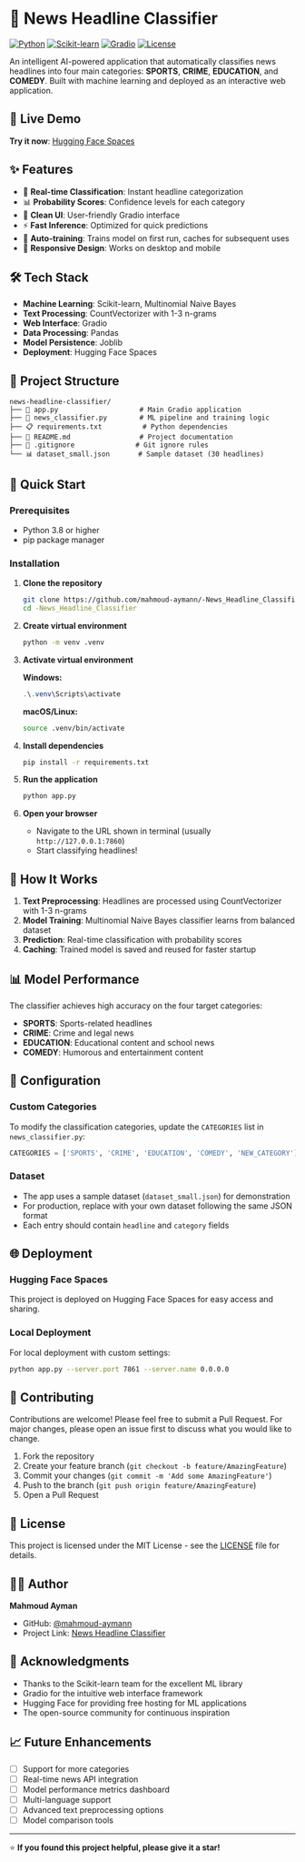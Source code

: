 # 📰 News Headline Classifier

[![Python](https://img.shields.io/badge/Python-3.8+-blue.svg)](https://python.org)
[![Scikit-learn](https://img.shields.io/badge/Scikit--learn-1.0+-orange.svg)](https://scikit-learn.org)
[![Gradio](https://img.shields.io/badge/Gradio-3.0+-green.svg)](https://gradio.app)
[![License](https://img.shields.io/badge/License-MIT-yellow.svg)](LICENSE)

An intelligent AI-powered application that automatically classifies news headlines into four main categories: **SPORTS**, **CRIME**, **EDUCATION**, and **COMEDY**. Built with machine learning and deployed as an interactive web application.

## 🚀 Live Demo

**Try it now**: [Hugging Face Spaces](https://huggingface.co/spaces/Ma1hmoud1/News_Headline_Classifier)

## ✨ Features

- 🎯 **Real-time Classification**: Instant headline categorization
- 📊 **Probability Scores**: Confidence levels for each category
- 🎨 **Clean UI**: User-friendly Gradio interface
- ⚡ **Fast Inference**: Optimized for quick predictions
- 🔄 **Auto-training**: Trains model on first run, caches for subsequent uses
- 📱 **Responsive Design**: Works on desktop and mobile

## 🛠️ Tech Stack

- **Machine Learning**: Scikit-learn, Multinomial Naive Bayes
- **Text Processing**: CountVectorizer with 1-3 n-grams
- **Web Interface**: Gradio
- **Data Processing**: Pandas
- **Model Persistence**: Joblib
- **Deployment**: Hugging Face Spaces

## 📁 Project Structure

```
news-headline-classifier/
├── 📄 app.py                    # Main Gradio application
├── 🧠 news_classifier.py        # ML pipeline and training logic
├── 📋 requirements.txt          # Python dependencies
├── 📖 README.md                 # Project documentation
├── 🚫 .gitignore               # Git ignore rules
└── 📊 dataset_small.json       # Sample dataset (30 headlines)
```

## 🚀 Quick Start

### Prerequisites
- Python 3.8 or higher
- pip package manager

### Installation

1. **Clone the repository**
   ```bash
   git clone https://github.com/mahmoud-aymann/-News_Headline_Classifier.git
   cd -News_Headline_Classifier
   ```

2. **Create virtual environment**
   ```bash
   python -m venv .venv
   ```

3. **Activate virtual environment**
   
   **Windows:**
   ```powershell
   .\.venv\Scripts\activate
   ```
   
   **macOS/Linux:**
   ```bash
   source .venv/bin/activate
   ```

4. **Install dependencies**
   ```bash
   pip install -r requirements.txt
   ```

5. **Run the application**
   ```bash
   python app.py
   ```

6. **Open your browser**
   - Navigate to the URL shown in terminal (usually `http://127.0.0.1:7860`)
   - Start classifying headlines!

## 🎯 How It Works

1. **Text Preprocessing**: Headlines are processed using CountVectorizer with 1-3 n-grams
2. **Model Training**: Multinomial Naive Bayes classifier learns from balanced dataset
3. **Prediction**: Real-time classification with probability scores
4. **Caching**: Trained model is saved and reused for faster startup

## 📊 Model Performance

The classifier achieves high accuracy on the four target categories:
- **SPORTS**: Sports-related headlines
- **CRIME**: Crime and legal news
- **EDUCATION**: Educational content and school news
- **COMEDY**: Humorous and entertainment content

## 🔧 Configuration

### Custom Categories
To modify the classification categories, update the `CATEGORIES` list in `news_classifier.py`:

```python
CATEGORIES = ['SPORTS', 'CRIME', 'EDUCATION', 'COMEDY', 'NEW_CATEGORY']
```

### Dataset
- The app uses a sample dataset (`dataset_small.json`) for demonstration
- For production, replace with your own dataset following the same JSON format
- Each entry should contain `headline` and `category` fields

## 🌐 Deployment

### Hugging Face Spaces
This project is deployed on Hugging Face Spaces for easy access and sharing.

### Local Deployment
For local deployment with custom settings:

```bash
python app.py --server.port 7861 --server.name 0.0.0.0
```

## 🤝 Contributing

Contributions are welcome! Please feel free to submit a Pull Request. For major changes, please open an issue first to discuss what you would like to change.

1. Fork the repository
2. Create your feature branch (`git checkout -b feature/AmazingFeature`)
3. Commit your changes (`git commit -m 'Add some AmazingFeature'`)
4. Push to the branch (`git push origin feature/AmazingFeature`)
5. Open a Pull Request

## 📝 License

This project is licensed under the MIT License - see the [LICENSE](LICENSE) file for details.

## 👨‍💻 Author

**Mahmoud Ayman**
- GitHub: [@mahmoud-aymann](https://github.com/mahmoud-aymann)
- Project Link: [News Headline Classifier](https://github.com/mahmoud-aymann/-News_Headline_Classifier)

## 🙏 Acknowledgments

- Thanks to the Scikit-learn team for the excellent ML library
- Gradio for the intuitive web interface framework
- Hugging Face for providing free hosting for ML applications
- The open-source community for continuous inspiration

## 📈 Future Enhancements

- [ ] Support for more categories
- [ ] Real-time news API integration
- [ ] Model performance metrics dashboard
- [ ] Multi-language support
- [ ] Advanced text preprocessing options
- [ ] Model comparison tools

---

⭐ **If you found this project helpful, please give it a star!**
